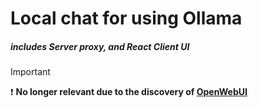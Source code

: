 # Local chat for using Ollama
##### includes Server proxy, and React Client UI

> [!IMPORTANT]
> ❗ **No longer relevant due to the discovery of [OpenWebUI](https://openwebui.com/)**

